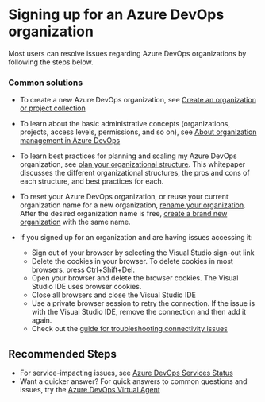 <properties
  pagetitle="Signing up for an Azure DevOps organization"
  service=""
  resource=""
  ms.author="pazand"
  selfhelptype="Generic"
  supporttopicids="32260176"
  productpesids="15543"
  cloudenvironments="public, fairfax, mooncake, blackforest, ussec, usnat"
  articleid="ec296940-0d0b-41a2-b77e-079e9afa9bf4"
  ownershipid="Azure_DevOps_Services" />
# Signing up for an Azure DevOps organization

Most users can resolve issues regarding Azure DevOps organizations by following the steps below.

### **Common solutions**

* To create a new Azure DevOps organization, see [Create an organization or project collection](https://docs.microsoft.com/azure/devops/organizations/accounts/create-organization?view=azure-devops)

* To learn about the basic administrative concepts (organizations, projects, access levels, permissions, and so on), see [About organization management in Azure DevOps](https://docs.microsoft.com/azure/devops/organizations/accounts/organization-management?view=azure-devops)

* To learn best practices for planning and scaling my Azure DevOps organization, see [plan your organizational structure](https://docs.microsoft.com/azure/devops/user-guide/plan-your-azure-devops-org-structure?view=azure-devops). This whitepaper discusses the different organizational structures, the pros and cons of each structure, and best practices for each.

* To reset your Azure DevOps organization, or reuse your current organization name for a new organization, [rename your organization](https://docs.microsoft.com/azure/devops/organizations/accounts/rename-organization?view=azure-devops). After the desired organization name is free, [create a brand new organization](https://docs.microsoft.com/azure/devops/organizations/accounts/create-organization?view=azure-devops) with the same name.

*  If you signed up for an organization and are having issues accessing it:
    *   Sign out of your browser by selecting the Visual Studio sign-out link
    *   Delete the cookies in your browser. To delete cookies in most browsers, press Ctrl+Shift+Del.
    *   Open your browser and delete the browser cookies. The Visual Studio IDE uses browser cookies.
    *   Close all browsers and close the Visual Studio IDE
    *   Use a private browser session to retry the connection. If the issue is with the Visual Studio IDE, remove the connection and then add it again.
    *   Check out the [guide for troubleshooting connectivity issues](https://docs.microsoft.com/azure/devops/user-guide/troubleshoot-connection?view=azure-devops)

## **Recommended Steps**
* For service-impacting issues, see [Azure DevOps Services Status](https://status.dev.azure.com)
* Want a quicker answer? For quick answers to common questions and issues, try the [Azure DevOps Virtual Agent](https://azuredevopsvirtualagent.azurewebsites.net/)
